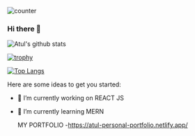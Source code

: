 ![counter](https://enuyd1d4010nvkd.m.pipedream.net)

### Hi there 👋

<!-- **Atul1409/Atul1409** is a ✨ _special_ ✨ repository because its `README.md` (this file) appears on your GitHub profile. -->
![Atul's github stats](https://github-readme-stats.vercel.app/api?username=Atul1409&show_icons=true&theme=radical)

[![trophy](https://github-profile-trophy.vercel.app/?username=Atul1409&theme=darkhub)](https://github.com/ryo-ma/github-profile-trophy)

[![Top Langs](https://github-readme-stats.vercel.app/api/top-langs/?username=Atul1409)](https://github.com/Atul1409/github-readme-stats)


Here are some ideas to get you started:

- 🔭 I’m currently working on REACT JS
- 🌱 I’m currently learning MERN 

    MY PORTFOLIO 
-https://atul-personal-portfolio.netlify.app/
